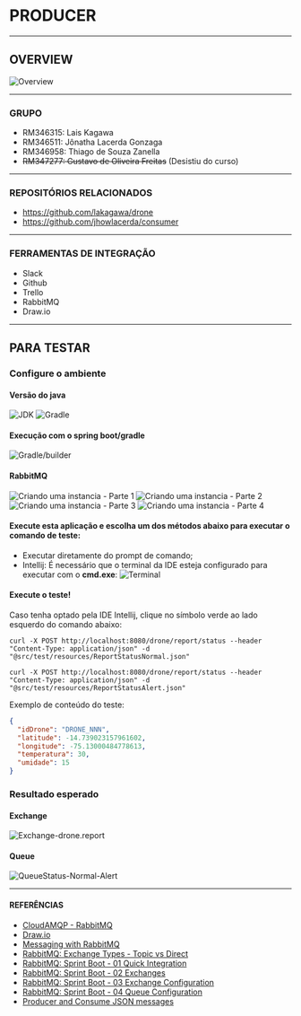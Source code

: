 # PRODUCER

---

## OVERVIEW

![Overview](docs/images/overview.PNG)

---

### GRUPO

- RM346315: Lais Kagawa
- RM346511: Jônatha Lacerda Gonzaga
- RM346958: Thiago de Souza Zanella
- <del> RM347277: Gustavo de Oliveira Freitas</del> (Desistiu do curso)

---

### REPOSITÓRIOS RELACIONADOS

- https://github.com/lakagawa/drone
- https://github.com/jhowlacerda/consumer

---

### FERRAMENTAS DE INTEGRAÇÃO

- Slack
- Github
- Trello
- RabbitMQ
- Draw.io

---

## PARA TESTAR

### Configure o ambiente

#### Versão do java
![JDK](docs/images/config_java.PNG)
![Gradle](docs/images/config_gradle01.PNG)

#### Execução com o spring boot/gradle
![Gradle/builder](docs/images/config_gradle02.PNG)


#### RabbitMQ 
![Criando uma instancia - Parte 1](docs/images/config_rabbitmq01.PNG)
![Criando uma instancia - Parte 2](docs/images/config_rabbitmq02.PNG)
![Criando uma instancia - Parte 3](docs/images/config_rabbitmq03.PNG)
![Criando uma instancia - Parte 4](docs/images/config_rabbitmq04.PNG)


#### Execute esta aplicação e escolha um dos métodos abaixo para executar o comando de teste:
  - Executar diretamente do prompt de comando;
  - Intellij: É necessário que o terminal da IDE esteja configurado para executar com o **cmd.exe**:
![Terminal](docs/images/config_terminal.PNG)


#### Execute o teste!
Caso tenha optado pela IDE Intellij, clique no símbolo verde ao lado esquerdo do comando abaixo:
```shell
curl -X POST http://localhost:8080/drone/report/status --header "Content-Type: application/json" -d "@src/test/resources/ReportStatusNormal.json"
```
```shell
curl -X POST http://localhost:8080/drone/report/status --header "Content-Type: application/json" -d "@src/test/resources/ReportStatusAlert.json"
```

Exemplo de conteúdo do teste:
```json
{
  "idDrone": "DRONE_NNN",
  "latitude": -14.739023157961602,
  "longitude": -75.13000484778613,
  "temperatura": 30,
  "umidade": 15
}
```

### Resultado esperado

#### Exchange

![Exchange-drone.report](docs/images/config_rabbitmq05.PNG)

#### Queue

![QueueStatus-Normal-Alert](docs/images/config_rabbitmq06.PNG)

--- 

#### REFERÊNCIAS

- [CloudAMQP - RabbitMQ](https://customer.cloudamqp.com/instance/)
- [Draw.io](https://app.diagrams.net)
- [Messaging with RabbitMQ](https://spring.io/guides/gs/messaging-rabbitmq/)
- [RabbitMQ: Exchange Types - Topic vs Direct](https://www.nastel.com/rabbitmq-topic-vs-direct-exchange)
- [RabbitMQ: Sprint Boot - 01 Quick Integration](https://medium.com/@aleksanderkolata/rabbitmq-spring-boot-01-quick-integration-guide-874fd16acf7f)
- [RabbitMQ: Sprint Boot - 02 Exchanges](https://medium.com/@aleksanderkolata/rabbitmq-spring-boot-02-exchanges-479516e34142)
- [RabbitMQ: Sprint Boot - 03 Exchange Configuration](https://medium.com/@aleksanderkolata/rabbitmq-spring-boot-03-exchange-configuration-c7b330f15382)
- [RabbitMQ: Sprint Boot - 04 Queue Configuration](https://medium.com/@aleksanderkolata/rabbitmq-spring-boot-04-queue-configuration-a2edeab7a3e6)
- [Producer and Consume JSON messages](https://thepracticaldeveloper.com/produce-and-consume-json-messages-with-spring-boot-amqp/)
